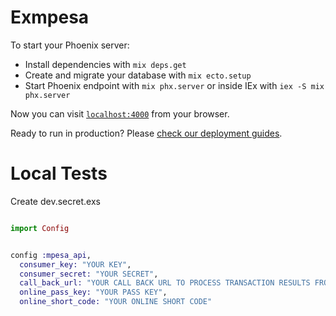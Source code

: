 # Exmpesa

To start your Phoenix server:

  * Install dependencies with `mix deps.get`
  * Create and migrate your database with `mix ecto.setup`
  * Start Phoenix endpoint with `mix phx.server` or inside IEx with `iex -S mix phx.server`

Now you can visit [`localhost:4000`](http://localhost:4000) from your browser.

Ready to run in production? Please [check our deployment guides](https://hexdocs.pm/phoenix/deployment.html).

# Local Tests

Create dev.secret.exs
```elixir

import Config


config :mpesa_api,
  consumer_key: "YOUR KEY",
  consumer_secret: "YOUR SECRET",
  call_back_url: "YOUR CALL BACK URL TO PROCESS TRANSACTION RESULTS FROM MPESA",
  online_pass_key: "YOUR PASS KEY",
  online_short_code: "YOUR ONLINE SHORT CODE"

```